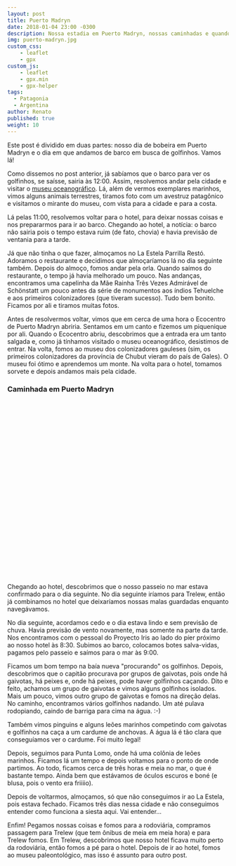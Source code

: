 ```yaml
---
layout: post
title: Puerto Madryn
date: 2018-01-04 23:00 -0300
description: Nossa estadia em Puerto Madryn, nossas caminhadas e quando vimos golfinhos!
img: puerto-madryn.jpg
custom_css:
    - leaflet
    - gpx
custom_js:
    - leaflet
    - gpx.min
    - gpx-helper
tags:
  - Patagonia
  - Argentina
author: Renato
published: true
weight: 10
---
```


Este post é dividido em duas partes: nosso dia de bobeira em Puerto Madryn
e o dia em que andamos de barco em busca de golfinhos. Vamos lá!

Como dissemos no post anterior, já sabíamos que o barco para ver os golfinhos,
se saísse, sairia às 12:00. Assim, resolvemos andar pela cidade e visitar
o [museu
oceanográfico](https://www.interpatagonia.com/puertomadryn/museo-ciencias-naturales-oceanografico.html).
Lá, além de vermos exemplares marinhos, vimos alguns animais terrestres,
tiramos foto com um avestruz patagônico e visitamos o mirante do museu, com
vista para a cidade e para a costa.

Lá pelas 11:00, resolvemos voltar para o hotel, para deixar nossas coisas e nos
prepararmos para ir ao barco. Chegando ao hotel, a notícia: o barco não sairia
pois o tempo estava ruim (de fato, chovia) e havia previsão de ventania para
a tarde.

Já que não tinha o que fazer, almoçamos no La Estela Parrilla Restó. Adoramos
o restaurante e decidimos que almoçaríamos lá no dia seguinte também. Depois do
almoço, fomos andar pela orla. Quando saímos do restaurante, o tempo já havia
melhorado um pouco. Nas andanças, encontramos uma capelinha da Mãe Rainha Três
Vezes Admirável de Schönstatt um pouco antes da série de monumentos aos índios
Tehuelche e aos primeiros colonizadores (que tiveram sucesso). Tudo bem bonito.
Ficamos por ali e tiramos muitas fotos.

Antes de resolvermos voltar, vimos que em cerca de uma hora o Ecocentro de
Puerto Madryn abriria. Sentamos em um canto e fizemos um piquenique por ali.
Quando o Ecocentro abriu, descobrimos que a entrada era um tanto salgada e,
como já tínhamos visitado o museu oceanográfico, desistimos de entrar. Na
volta, fomos ao museu dos colonizadores gauleses (sim, os primeiros
colonizadores da província de Chubut vieram do país de Gales). O museu foi
ótimo e aprendemos um monte. Na volta para o hotel, tomamos sorvete e depois
andamos mais pela cidade.

<div class="gpx" id="gpx">
 <h3>Caminhada em Puerto Madryn</h3>
 <span class="start"></span>

 <div id="map" class="map leaflet-container" style="height: 400px; position:relative;"></div>

 <div style="display: none;">
  <ul class="info">
   <li>Distância:&nbsp;<span class="distance"></span>&nbsp;m</li>&mdash; 
   <li>Duração:&nbsp;<span class="duration"></span></li>&mdash; 
   <li>Passo:&nbsp;<span class="pace"></span>/km</li>&mdash; 
   <li>Velocidade:&nbsp;<span class="speed"></span>/km</li>&mdash;
  </ul>
 </div>
</div>

<script>
    var gpx = '{{site.baseurl}}/assets/gpx/2018-01-04-puerto-madryn.gpx';
    display_gpx('gpx', 'map', gpx);
</script>

Chegando ao hotel, descobrimos que o nosso passeio no mar estava confirmado
para o dia seguinte. No dia seguinte iríamos para Trelew, então já combinamos
no hotel que deixaríamos nossas malas guardadas enquanto navegávamos.

No dia seguinte, acordamos cedo e o dia estava lindo e sem previsão de chuva.
Havia previsão de vento novamente, mas somente na parte da tarde. Nos
encontramos com o pessoal do Proyecto Iris ao lado do píer próximo ao nosso
hotel às 8:30. Subimos ao barco, colocamos botes salva-vidas, pagamos pelo
passeio e saímos para o mar às 9:00.

Ficamos um bom tempo na baía nueva "procurando" os golfinhos. Depois,
descobrimos que o capitão procurava por grupos de gaivotas, pois onde há
gaivotas, há peixes e, onde há peixes, pode haver golfinhos caçando. Dito
e feito, achamos um grupo de gaivotas e vimos alguns golfinhos isolados. Mais
um pouco, vimos outro grupo de gaivotas e fomos na direção delas. No caminho,
encontramos vários golfinhos nadando. Um até pulava rodopiando, caindo de
barriga para cima na água. :-)

Também vimos pinguins e alguns leões marinhos competindo com gaivotas
e golfinhos na caça a um cardume de anchovas. A água lá é tão clara que
conseguíamos ver o cardume. Foi muito legal!

Depois, seguimos para Punta Lomo, onde há uma colônia de leões marinhos.
Ficamos lá um tempo e depois voltamos para o ponto de onde partimos. Ao todo,
ficamos cerca de três horas e meia no mar, o que é bastante tempo. Ainda bem
que estávamos de óculos escuros e boné (e blusa, pois o vento era friiiio).

Depois de voltarmos, almoçamos, só que não conseguimos ir ao La Estela, pois
estava fechado. Ficamos três dias nessa cidade e não conseguimos entender como
funciona a siesta aqui. Vai entender...

Enfim! Pegamos nossas coisas e fomos para a rodoviária, compramos passagem para
Trelew (que tem ônibus de meia em meia hora) e para Trelew fomos. Em Trelew,
descobrimos que nosso hotel ficava muito perto da rodoviária, então fomos a pé
para o hotel. Depois de ir ao hotel, fomos ao museu paleontológico, mas isso
é assunto para outro post.
